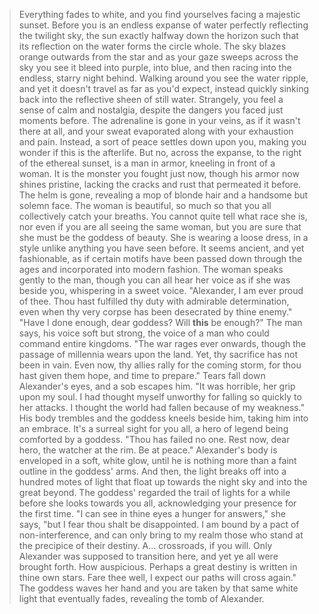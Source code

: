 > Everything fades to white, and you find yourselves facing a majestic sunset. Before you is an endless expanse of water perfectly reflecting the twilight sky, the sun exactly halfway down the horizon such that its reflection on the water forms the circle whole. The sky blazes orange outwards from the star and as your gaze sweeps across the sky you see it bleed into purple, into blue, and then racing into the endless, starry night behind. Walking around you see the water ripple, and yet it doesn't travel as far as you'd expect, instead quickly sinking back into the reflective sheen of still water. 
> Strangely, you feel a sense of calm and nostalgia, despite the dangers you faced just moments before. The adrenaline is gone in your veins, as if it wasn't there at all, and your sweat evaporated along with your exhaustion and pain. Instead, a sort of peace settles down upon you, making you wonder if this is the afterlife. 
> But no, across the expanse, to the right of the ethereal sunset, is a man in armor, kneeling in front of a woman. It is the monster you fought just now, though his armor now shines pristine, lacking the cracks and rust that permeated it before. The helm is gone, revealing a mop of blonde hair and a handsome but solemn face. 
> The woman is beautiful, so much so that you all collectively catch your breaths. You cannot quite tell what race she is, nor even if you are all seeing the same woman, but you are sure that she must be the goddess of beauty. She is wearing a loose dress, in a style unlike anything you have seen before. It seems ancient, and yet fashionable, as if certain motifs have been passed down through the ages and incorporated into modern fashion. 
> The woman speaks gently to the man, though you can all hear her voice as if she was beside you, whispering in a sweet voice. "Alexander, I am ever proud of thee. Thou hast fulfilled thy duty with admirable determination, even when thy very corpse has been desecrated by thine enemy." 
> "Have I done enough, dear goddess? Will **this** be enough?" The man says, his voice soft but strong, the voice of a man who could command entire kingdoms. 
> "The war rages ever onwards, though the passage of millennia wears upon the land. Yet, thy sacrifice has not been in vain. Even now, thy allies rally for the coming storm, for thou hast given them hope, and time to prepare." 
> Tears fall down Alexander's eyes, and a sob escapes him. "It was horrible, her grip upon my soul. I had thought myself unworthy for falling so quickly to her attacks. I thought the world had fallen because of my weakness." His body trembles and the goddess kneels beside him, taking him into an embrace. It's a surreal sight for you all, a hero of legend being comforted by a goddess. 
> "Thou has failed no one. Rest now, dear hero, the watcher at the rim. Be at peace." Alexander's body is enveloped in a soft, white glow, until he is nothing more than a faint outline in the goddess' arms. And then, the light breaks off into a hundred motes of light that float up towards the night sky and into the great beyond. 
> The goddess' regarded the trail of lights for a while before she looks towards you all, acknowledging your presence for the first time. 
> "I can see in thine eyes a hunger for answers," she says, "but I fear thou shalt be disappointed. I am bound by a pact of non-interference, and can only bring to my realm those who stand at the precipice of their destiny. A... crossroads, if you will. Only Alexander was supposed to transition here, and yet ye all were brought forth. How auspicious. Perhaps a great destiny is written in thine own stars. Fare thee well, I expect our paths will cross again." 
> The goddess waves her hand and you are taken by that same white light that eventually fades, revealing the tomb of Alexander.

